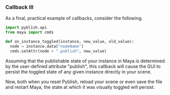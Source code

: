 ### Callback III

As a final, practical example of callbacks, consider the following.

```python
import pyblish.api
from maya import cmds

def on_instance_toggled(instance, new_value, old_value):
  node = instance.data["nodeName"]
  cmds.setAttr(node + ".publish", new_value)
```

Assuming that the publishable state of your instance in Maya is determined by the user-defined attribute "publish", this callback will cause the GUI to persist the toggled state of any given instance directly in your scene.

Now, both when you reset Pyblish, reload your scene or even save the file and restart Maya, the state at which it was visually toggled will persist.

